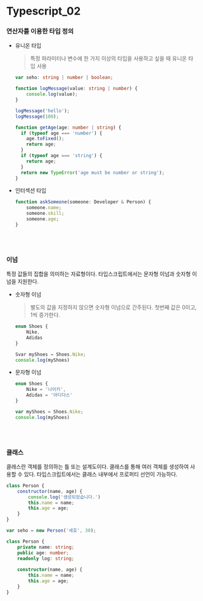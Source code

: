 # Typescript_02

### 연산자를 이용한 타입 정의

- 유니온 타입

  > 특정 파라미터나 변수에 한 가지 이상의 타입을 사용하고 싶을 때 유니온 타입 사용

  ```typescript
  var seho: string | number | boolean;
  
  function logMessage(value: string | number) {
      console.log(value);
  }
  
  logMessage('hello');
  logMessage(100);
  ```

  ```typescript
  function getAge(age: number | string) {
    if (typeof age === 'number') {
      age.toFixed();
      return age;
    }
    if (typeof age === 'string') {
      return age;
    }
    return new TypeError('age must be number or string');
  }
  
  ```

- 인터섹션 타입

  ```typescript
  function askSomeone(someone: Developer & Person) {
      someone.name;
      someone.skill;
      someone.age;
  }
  ```

</br>
</br>

### 이넘

특정 값들의 집합을 의미하는 자료형이다. 타입스크립트에서는 문자형 이넘과 숫자형 이넘을 지원한다.

- 숫자형 이넘

  > 별도의 값을 지정하지 않으면 숫자형 이넘으로 간주된다. 첫번째 값은 0이고, 1씩 증가한다.

  ```typescript
  enum Shoes {
      Nike,
      Adidas
  }
  
  Svar myShoes = Shoes.Nike;
  console.log(myShoes)
  ```

- 문자형 이넘

  ```typescript
  enum Shoes {
      Nike = '나이키',
      Adidas = '아디다스'
  }
  
  var myShoes = Shoes.Nike;
  console.log(myShoes)
  ```

</br>
</br>

### 클래스

클래스란 객체를 정의하는 틀 또는 설계도이다. 클래스를 통해 여러 객체를 생성하여 사용할 수 있다. 타입스크립트에서는 클래스 내부에서 프로퍼티 선언이 가능하다.

```javascript
class Person {
    constructor(name, age) {
        console.log('생성되었습니다.')
        this.name = name;
        this.age = age;
    }
}

var seho = new Person('세호', 30);
```

```typescript
class Person {
    private name: string;
    public age: number;
    readonly log: string;
    
    constructor(name, age) {
        this.name = name;
        this.age = age;
    }
}
```



